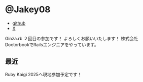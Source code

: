 # @Jakey08

- [github](https://github.com/Jakey08)
- [X](https://x.com/jakey_web)

Ginza.rb ２回目の参加です！
よろしくお願いいたします！
株式会社DoctorbookでRailsエンジニアをやっています。

## 最近
Ruby Kaigi 2025へ現地参加予定です！


